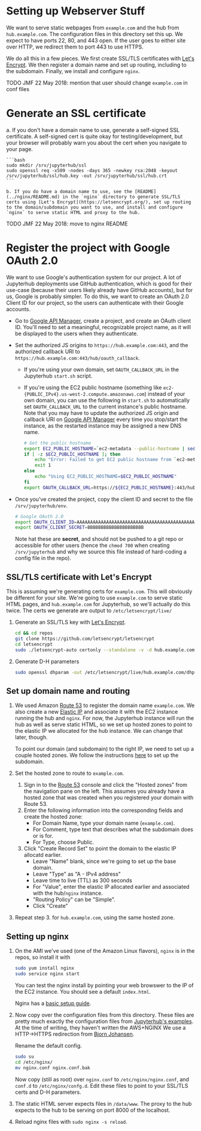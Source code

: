 # Setting up Webserver Stuff
We want to serve static webpages from `example.com` and the hub from `hub.example.com`.
The configuration files in this directory set this up.
We expect to have ports 22, 80, and 443 open.
If the user goes to either site over HTTP, we redirect them to port 443 to use HTTPS.

We do all this in a few pieces.
We first create SSL/TLS certificates with [Let's Encrypt](https://letsencrypt.org/).
We then register a domain name and set up routing, including to the subdomain.
Finally, we install and configure `nginx`.


TODO JMF 22 May 2018: mention that user should change `example.com` in conf files


# Generate an SSL certificate

   a. If you don't have a domain name to use, generate a self-signed SSL certificate.
      A self-signed cert is quite okay for testing/development, but your browser will probably warn you about the cert when you navigate to your page.

    ```bash
    sudo mkdir /srv/jupyterhub/ssl
    sudo openssl req -x509 -nodes -days 365 -newkey rsa:2048 -keyout /srv/jupyterhub/ssl/hub.key -out /srv/jupyterhub/ssl/hub.crt
    ```

    b. If you do have a domain name to use, see the [README](../nginx/README.md) in the `nginx` directory to generate SSL/TLS certs using [Let's Encrypt](https://letsencrypt.org/), set up routing to the domain/subdomain you want to use, and install and configure `nginx` to serve static HTML and proxy to the hub.


TODO JMF 22 May 2018: move to nginx README

# Register the project with Google OAuth 2.0

   We want to use Google's authentication system for our project.
   A lot of Jupyterhub deployments use GitHub authentication, which is good for their use-case (because their users likely already have GitHub accounts), but for us, Google is probably simpler.
   To do this, we want to create an OAuth 2.0 Client ID for our project, so the users can authenticate with their Google accounts.

   * Go to [Google API Manager](https://console.developers.google.com/apis/credentials), create a project, and create an OAuth client ID.
     You'll need to set a meaningful, recognizable project name, as it will be displayed to the users when they authenticate.

   * Set the authorized JS origins to `https://hub.example.com:443`, and the authorized callback URI to `https://hub.example.com:443/hub/oauth_callback`.

     - If you're using your own domain, set `OAUTH_CALLBACK_URL` in the Jupyterhub `start.sh` script.

     - If you're using the EC2 public hostname (something like `ec2-{PUBLIC_IPv4}.us-west-2.compute.amazonaws.com`) instead of your own domain, you can use the following in `start.sh` to automatically set `OAUTH_CALLBACK_URL` to the current instance's public hostname.
        Note that you may have to update the authorized JS origin and callback URI on [Google API Manager](https://console.developers.google.com/apis/credentials) every time you stop/start the instance, as the restarted instance may be assigned a new DNS name.

        ```bash
        # Get the public hostname
        export EC2_PUBLIC_HOSTNAME=`ec2-metadata --public-hostname | sed -ne 's/public-hostname: //p'`
        if [ -z $EC2_PUBLIC_HOSTNAME ]; then
            echo "Error: Failed to get EC2 public hostname from `ec2-metadata`"
            exit 1
        else
            echo "Using EC2_PUBLIC_HOSTNAME=$EC2_PUBLIC_HOSTNAME"
        fi
        export OAUTH_CALLBACK_URL=https://${EC2_PUBLIC_HOSTNAME}:443/hub/oauth_callback
        ```

   * Once you've created the project, copy the client ID and secret to the file `/srv/jupyterhub/env`.

     ```bash
     # Google OAuth 2.0
     export OAUTH_CLIENT_ID=AAAAAAAAAAAAAAAAAAAAAAAAAAAAAAAAAAAAAAAAAAAAAA.apps.googleusercontent.com
     export OAUTH_CLIENT_SECRET=BBBBBBBBBBBBBBBBBBBBB
     ```

     Note hat these are **secret**, and should not be pushed to a git repo or accessible for other users (hence the `chmod 700` when creating `/srv/jupyterhub` and why we source this file instead of hard-coding a config file in the repo).
## SSL/TLS certificate with Let's Encrypt
This is assuming we're generating certs for `example.com`.
This will obviously be different for your site.
We're going to use `example.com` to serve static HTML pages, and `hub.example.com` for Jupyterhub, so we'll actually do this twice.
The certs we generate are output to `/etc/letsencrypt/live/`

1. Generate an SSL/TLS key with [Let's Encrypt](https://letsencrypt.org/).
   ```bash
   cd && cd repos
   git clone https://github.com/letsencrypt/letsencrypt
   cd letsencrypt
   sudo ./letsencrypt-auto certonly --standalone -v -d hub.example.com --debug # need debug on Amazon Linux
   ```

2. Generate D-H parameters
   ```bash
   sudo openssl dhparam -out /etc/letsencrypt/live/hub.example.com/dhparams.pem 2048
   ```


## Set up domain name and routing
1. We used Amazon [Route 53](https://aws.amazon.com/route53/) to register the domain name `example.com`.
   We also create a new [Elastic IP](http://docs.aws.amazon.com/AWSEC2/latest/UserGuide/elastic-ip-addresses-eip.html) and associate it with the EC2 instance running the hub and `nginx`.
   For now, the Jupyterhub instance will run the hub as well as serve static HTML, so we set up hosted zones to point to the elastic IP we allocated for the hub instance.
   We can change that later, though.

   To point our domain (and subdomain) to the right IP, we need to set up a couple hosted zones.
   We follow the instructions [here](https://aws.amazon.com/premiumsupport/knowledge-center/create-subdomain-route-53/) to set up the subdomain.

3. Set the hosted zone to route to `example.com`.
   1. Sign in to the [Route 53](https://console.aws.amazon.com/route53/home) console and click the "Hosted zones" from the navigation pane on the left.
      This assumes you already have a hosted zone that was created when you registered your domain with Route 53.
   2. Enter the following information into the corresponding fields and create the hosted zone:
      * For Domain Name, type your domain name (`example.com`).
      * For Comment, type text that describes what the subdomain does or is for.
      * For Type, choose Public.
   3. Click "Create Record Set" to point the domain to the elastic IP allocatd earlier.
      * Leave "Name" blank, since we're going to set up the base domain.
      * Leave "Type" as "A - IPv4 address"
      * Leave time to live (TTL) as 300 seconds
      * For "Value", enter the elastic IP allocated earlier and associated with the hub/`nginx` instance.
      * "Routing Policy" can be "Simple".
      * Click "Create"

4. Repeat step 3. for `hub.example.com`, using the same hosted zone.


## Setting up nginx
1. On the AMI we've used (one of the Amazon Linux flavors), `nginx` is in the repos, so install it with

   ```bash
   sudo yum install nginx
   sudo service nginx start
   ```

   You can test the nginx install by pointing your web browswer to the IP of the EC2 instance.
   You should see a default `index.html`.

   Nginx has a [basic setup guide](https://www.nginx.com/blog/setting-up-nginx/).

2. Now copy over the configuration files from this directory.
   These files are pretty much exactly the configuration files from [Jupyterhub's examples](http://jupyterhub.readthedocs.io/en/latest/config-examples.html).
   At the time of writing, they haven't written the AWS+NGINX
   We use a HTTP->HTTPS redirection from [Bjorn Johansen](https://www.bjornjohansen.no/redirect-to-https-with-nginx).

   Rename the default config.
   ```bash
   sudo su
   cd /etc/nginx/
   mv nginx.conf nginx.conf.bak
   ```
   Now copy (still as root) over `nginx.conf` to `/etc/nginx/nginx.conf`, and `conf.d` to `/etc/nginx/confg.d`.
   Edit these files to point to your SSL/TLS certs and D-H parameters.

3. The static HTML server expects files in `/data/www`.
   The proxy to the hub expects to the hub to be serving on port 8000 of the localhost.

4. Reload nginx files with `sudo nginx -s reload`.
